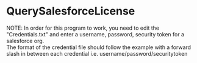 # QuerySalesforceLicense
NOTE: In order for this program to work, you need to edit the "Credentials.txt" and enter a username, password, security token for a salesforce org.  
The format of the credential file should follow the example with a forward slash in between each credential i.e. username/password/securitytoken
